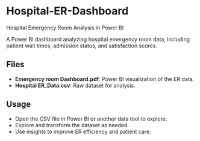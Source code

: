# Hospital-ER-Dashboard
Hospital Emergency Room Analysis in Power BI

A Power BI dashboard analyzing hospital emergency room data, including patient wait times, admission status, and satisfaction scores.

## Files
- **Emergency room Dashboard.pdf**: Power BI visualization of the ER data.
- **Hospital ER_Data.csv**: Raw dataset for analysis.

## Usage
- Open the CSV file in Power BI or another data tool to explore.
- Explore and transform the dataset as needed.
- Use insights to improve ER efficiency and patient care.
